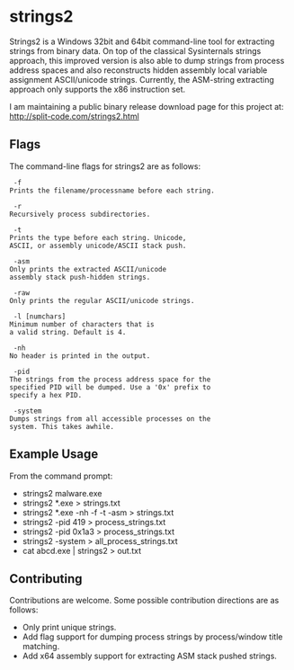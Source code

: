 # strings2
Strings2 is a Windows 32bit and 64bit command-line tool for extracting strings from binary data. On top of the classical Sysinternals strings approach, this improved version is also able to dump strings from process address spaces and also reconstructs hidden assembly local variable assignment ASCII/unicode strings. Currently, the ASM-string extracting approach only supports the x86 instruction set.

I am maintaining a public binary release download page for this project at:
  http://split-code.com/strings2.html


## Flags
The command-line flags for strings2 are as follows:

	 -f
	Prints the filename/processname before each string.
	
	 -r
	Recursively process subdirectories.
	
	 -t
	Prints the type before each string. Unicode,
	ASCII, or assembly unicode/ASCII stack push.
	
	 -asm
	Only prints the extracted ASCII/unicode
	assembly stack push-hidden strings.
	
	 -raw
	Only prints the regular ASCII/unicode strings.
	
	 -l [numchars]
	Minimum number of characters that is
	a valid string. Default is 4.
	
	 -nh
	No header is printed in the output.
	
	 -pid
	The strings from the process address space for the
	specified PID will be dumped. Use a '0x' prefix to
	specify a hex PID.
	 
	 -system
	Dumps strings from all accessible processes on the
	system. This takes awhile.

		
## Example Usage
From the command prompt:
* strings2 malware.exe
* strings2 *.exe > strings.txt
* strings2 *.exe -nh -f -t -asm > strings.txt
* strings2 -pid 419 > process_strings.txt
* strings2 -pid 0x1a3 > process_strings.txt
* strings2 -system > all_process_strings.txt
* cat abcd.exe | strings2 > out.txt


## Contributing
Contributions are welcome. Some possible contribution directions are as follows:
* Only print unique strings.
* Add flag support for dumping process strings by process/window title matching.
* Add x64 assembly support for extracting ASM stack pushed strings.
